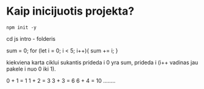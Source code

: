 # Kaip inicijuotis projekta?

```
npm init -y

```
cd js intro - folderis

sum = 0;
for (let i = 0; i < 5; i++){
    sum += i;
}

kiekviena karta ciklui sukantis prideda i
0 yra sum, prideda i (i++ vadinas jau pakele i nuo 0 iki 1).

0 + 1 = 1
1 + 2 = 3
3 + 3 = 6
6 + 4 = 10
........
